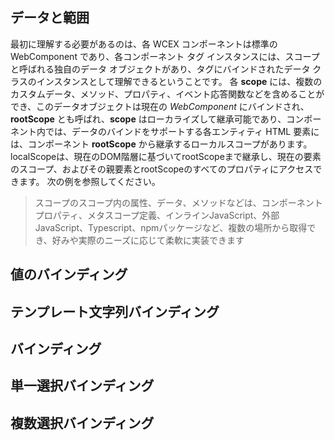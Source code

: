 <!--DESC: {icon:{name:"explore"},id:2} -->



## データと範囲
最初に理解する必要があるのは、各 WCEX コンポーネントは標準の WebComponent であり、各コンポーネント タグ インスタンスには、スコープと呼ばれる独自のデータ オブジェクトがあり、タグにバインドされたデータ クラスのインスタンスとして理解できるということです。
各 **scope** には、複数のカスタムデータ、メソッド、プロパティ、イベント応答関数などを含めることができ、このデータオブジェクトは現在の _WebComponent_ にバインドされ、**rootScope** とも呼ばれ、**scope** はローカライズして継承可能であり、コンポーネント内では、データのバインドをサポートする各エンティティ HTML 要素には、コンポーネント **rootScope** から継承するローカルスコープがあります。 localScopeは、現在のDOM階層に基づいてrootScopeまで継承し、現在の要素のスコープ、およびその親要素とrootScopeのすべてのプロパティにアクセスできます。 次の例を参照してください。

> スコープのスコープ内の属性、データ、メソッドなどは、コンポーネントプロパティ、メタスコープ定義、インラインJavaScript、外部JavaScript、Typescript、npmパッケージなど、複数の場所から取得でき、好みや実際のニーズに応じて柔軟に実装できます

<div><wcex-doc.com-playground files="['ext/app1/index.html','ext/app1/app.html','ext/app1/data.js']"></wcex-doc.com-playground></div>


## 値のバインディング

## テンプレート文字列バインディング


## バインディング


## 単一選択バインディング


## 複数選択バインディング


